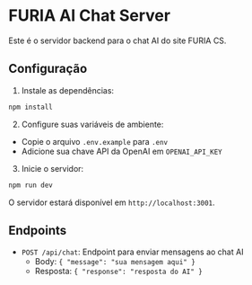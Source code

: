
# FURIA AI Chat Server

Este é o servidor backend para o chat AI do site FURIA CS.

## Configuração

1. Instale as dependências:
```bash
npm install
```

2. Configure suas variáveis de ambiente:
- Copie o arquivo `.env.example` para `.env`
- Adicione sua chave API da OpenAI em `OPENAI_API_KEY`

3. Inicie o servidor:
```bash
npm run dev
```

O servidor estará disponível em `http://localhost:3001`.

## Endpoints

- `POST /api/chat`: Endpoint para enviar mensagens ao chat AI
  - Body: `{ "message": "sua mensagem aqui" }`
  - Resposta: `{ "response": "resposta do AI" }`
